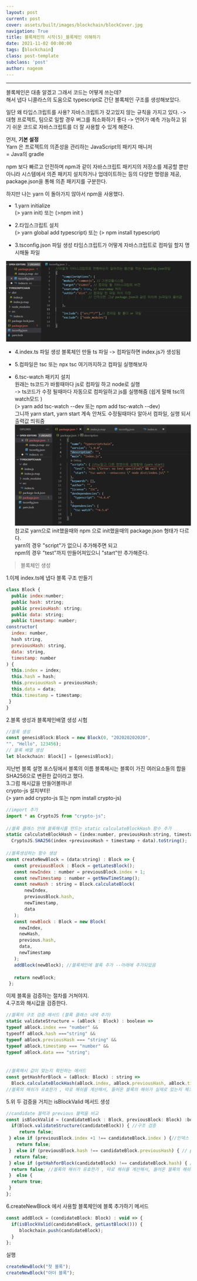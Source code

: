 ```yaml
---
layout: post
current: post
cover: assets/built/images/blockchain/blockCover.jpg
navigation: True
title: 블록체인의 시작(5)_블록체인 이해하기 
date: 2021-11-02 00:00:00
tags: [blockchain]
class: post-template
subclass: 'post'
author: nageom
---
```

* * *
블록체인은 대충 알겠고 그래서 코드는 어떻게 쓰는데? <br>
해서 냅다 니콜라스의 도움으로 typescript로 간단 블록체인 구조를 생성해보았다. 

일단 왜 타입스크립트를 사용? 
자바스크립트가 갖고있지 않는 규칙을 가지고 있다. 
-> 대형 프로젝트, 팀으로 일할 경우 버그를 최소화하기 좋다
-> 언어가 예측 가능하고 읽기 쉬운 코드로 자바스크립트를 더 잘 사용할 수 있게 해준다. 

먼저, **기본 설정** <br>
Yarn 은 프로젝트의 의존성을 관리하는 JavaScript의 패키지 매니저<br>
= Java의 gradle 

npm 보다 빠르고 안전하며 npm과 같이 자바스크립트 패키지의 저장소를 제공할 뿐만 아니라
시스템에서 의존 패키지 설치하거나 업데이트하는 등의 다양한 명령을 제공, package.json을 통해 의존 패키지를 구분한다. 

하지만 나는 yarn 이 돌아가지 않아서 npm을 사용했다. <br>
* 1.yarn initialize <br>
(> yarn init) 또는 
(>npm init ) <br>

* 2.타임스크립트 설치  <br>
  (> yarn global add typescript) 
또는
  (> npm install typescript)

* 3.tsconfig.json 파일 생성 
타임스크립트가 어떻게 자바스크립트로 컴파일 할지 명시해둘 파일

![ex_screenshot](../../assets/built/images/blockchain/bc4.png)

* 4.index.ts 파일 생성
블록체인 만들 ts 파일 -> 컴파일하면 index.js가 생성됨

* 5.컴파일은 tsc 또는 npx tsc 
여기까지하고 컴파일 실행해보자

* 6.tsc-watch 패키지 설치<br>
원래는 ts코드가 바뀔때마다 js로 컴파일 하고 node로 실행<br>
-> ts코드가 수정 될때마다 자동으로 컴파일하고 js를 실행해줌 (쉽게 말해 tsc의 watch모드 )<br>
  (> yarn add tsc-watch --dev 또는 npm add tsc-watch --dev)<br>
그니까 yarn start, yarn start 계속 안쳐도 수정될때마다 알아서 컴파일, 실행 되서 출력값 띄워줌<br>
  ![ex_screenshot](../../assets/built/images/blockchain/bc5.png)
참고로 yarn으로 init했을때와 npm 으로 init했을때의 package.json 형태가 다르다. <br>
yarn의 경우 "script"가 없으니 추가해주면 되고<br>
npm의 경우 "test"까지 만들어져있으니 "start"만 추가해준다. <br>

> 블록체인 생성

1.이제 index.ts에 냅다 블록 구조 만들기
~~~ javascript
class Block {
  public index:number;
  public hash: string;
  public previouHash: string;
  public data: string;
  public timestamp: number;
constructor(
  index: number,
  hash string,
  previousHash: string,
  data: string,
  timestamp: number
) { 
  this.index = index;
  this.hash = hash;
  this.previousHash = previousHash;
  this.data = data;
  this.timestamp = timestamp;
 }
}

~~~
2.블록 생성과 블록체인배열 생성 시험 
~~~ javascript
//블록 생성
const genesisBlock:Block = new Block(0, "202020202020", 
"", "Hello", 123456);
// 블록 배열 생성 
let blockchain: Block[] = [genesisBlock];
~~~

지난번 블록 설명 포스팅에서 블록의 이름 블록해시는 블록이 가진 여러요소들의 합을 SHA256으로 변환한 값이라고 했다.<br>
3.그럼 해시값을 만들어볼까나!<br>
 crypto-js 설치부터!<br>
(> yarn add crypto-js 또는 npm install crypto-js)
~~~ javascript
//import 추가
import * as CryptoJS from "crypto-js";

//블록 클래스 안에 블록해시를 만드는 static calculateBlockHash 함수 추가  
static calculateBlockHash = (index:number, previousHash:string, timestamp:number, data: string ) : string => 
  CryptoJS.SHA256(index +previousHash + timestamp + data).toString();

//블록생성하는 함수 생성 
const createNewBlock = (data:string) : Block => {
   const previousBlock : Block = getLatesBlock();
   const newIndex : number = previousBlock.index + 1;
   const newTimestamp : number = getNewTimeStamp();
   const newHash : string = Block.calculateBlock(
       newIndex,
       previousBlock.hash, 
       newTimestamp, 
       data
   );
   const newBlock : Block = new Block(
     newIndex, 
     newHash,  
     previous.hash,
     data,
     newTimestamp 
   );
   addBlock(newBlock); //블록체인에 블록 추가 --아래에 추가되있음
   
   return newBlock;
 };

~~~

이제 블록을 검증하는 절차를 거쳐야지.<br>
4.구조와 해시값을 검증한다. 
~~~ javascript
//블록의 구조 검증 메서드 (블록 클래스 내에 추가) 
static validateStructure = (aBlock : Block) : boolean => 
typeof aBlock.index === "number" && 
typeoff aBlock.hash ==="string" && 
typeof aBlock.previousHash === "string" &&
typeof aBlock.timestamp === "number" &&
typeof aBlock.data === "string";


//블록해시 값이 맞는지 확인하는 메서드 
const getHashforBlock = (aBlock: Block) : string => 
  Block.calculateBlockHash(aBlock.index, aBlock.previousHash, aBlock.timestamp, aBlock.data);
//블록의 해쉬가 유효한가 , 따로 해쉬를 계산해서, 들어온 블록의 해쉬가 실제로 있는지 체크
~~~
5.위 두 검증을 거치는 isBlockValid 메서드 생성
~~~ javascript
//candidate 블럭과 previous 블럭을 비교 
const isBlockValid = (candidateBlock : Block, previousBlock: Block) :boolean => {  
  if(Block.validateStructure(candidateBlock)) { //구조 검증 
     return false;
 } else if (previousBlock.index +1 !== candidateBlock.index ) {//인덱스 검증 
    return false;
 }  else if (previousBlock.hash !== candidateBlock.previousHash) { // preHash 검증
   return false;
 } else if (getHahforBlock(candidateBlock) !== candidateBlock.hash) { // 현 블록해시 검증 
  return false; //블록의 해쉬가 유효한가 , 따로 해쉬를 계산해서, 들어온 블록의 해쉬가 실제로 있는지 체크
 }  else {
  return true;
 }
};
~~~

6.createNewBlock 에서 사용할 블록체인에 블록 추가하기 메서드 
~~~ javascript
const addBlock = (condidateBlock: Block) : void => {
  if(isBlockValid(candidateBlock, getLastBlock())) {
     blockchain.push(candidateBlock);
  }
};

~~~
실행
~~~ javascript
createNewBlock("첫 블록");
createNewBlock("아더 블록");
~~~






